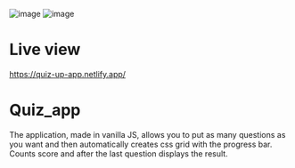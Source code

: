 ![image](https://user-images.githubusercontent.com/45037539/149627868-fcb59d77-d49b-4bd9-9c54-4c9c2f6933d5.png)
![image](https://user-images.githubusercontent.com/45037539/149627895-a4c8e1f5-a94f-44d0-97f2-a3575eb465a6.png)


# Live view
https://quiz-up-app.netlify.app/

# Quiz_app

The application, made in vanilla JS, allows you to put as many questions as you want and then automatically creates css grid with the progress bar.
Counts score and after the last question displays the result.


